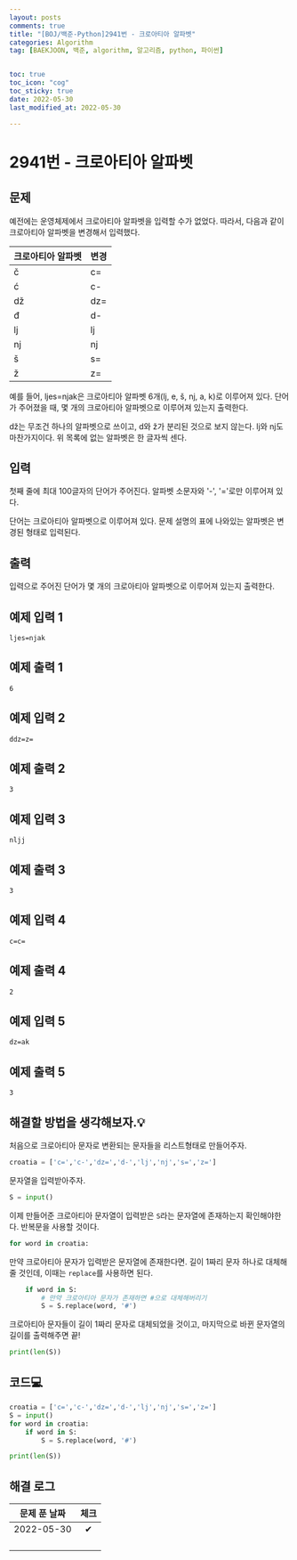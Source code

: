 ```yaml
---
layout: posts
comments: true
title: "[BOJ/백준-Python]2941번 - 크로아티아 알파벳"
categories: Algorithm
tag: [BAEKJOON, 백준, algorithm, 알고리즘, python, 파이썬]


toc: true
toc_icon: "cog"
toc_sticky: true
date: 2022-05-30
last_modified_at: 2022-05-30

---
```




# 2941번 - 크로아티아 알파벳



## 문제

예전에는 운영체제에서 크로아티아 알파벳을 입력할 수가 없었다. 따라서, 다음과 같이 크로아티아 알파벳을 변경해서 입력했다.

| 크로아티아 알파벳 | 변경 |
| ----------------- | ---- |
| č                 | c=   |
| ć                 | c-   |
| dž                | dz=  |
| đ                 | d-   |
| lj                | lj   |
| nj                | nj   |
| š                 | s=   |
| ž                 | z=   |

예를 들어, ljes=njak은 크로아티아 알파벳 6개(lj, e, š, nj, a, k)로 이루어져 있다. 단어가 주어졌을 때, 몇 개의 크로아티아 알파벳으로 이루어져 있는지 출력한다.

dž는 무조건 하나의 알파벳으로 쓰이고, d와 ž가 분리된 것으로 보지 않는다. lj와 nj도 마찬가지이다. 위 목록에 없는 알파벳은 한 글자씩 센다.



## 입력

첫째 줄에 최대 100글자의 단어가 주어진다. 알파벳 소문자와 '-', '='로만 이루어져 있다.

단어는 크로아티아 알파벳으로 이루어져 있다. 문제 설명의 표에 나와있는 알파벳은 변경된 형태로 입력된다.



## 출력

입력으로 주어진 단어가 몇 개의 크로아티아 알파벳으로 이루어져 있는지 출력한다.



## 예제 입력 1 

```
ljes=njak
```



## 예제 출력 1

```
6
```



## 예제 입력 2 

```
ddz=z=
```



## 예제 출력 2

```
3
```



## 예제 입력 3 

```
nljj
```



## 예제 출력 3

```
3
```



## 예제 입력 4 

```
c=c=
```



## 예제 출력 4

```
2
```



## 예제 입력 5 

```
dz=ak
```



## 예제 출력 5

```
3
```



##  해결할 방법을 생각해보자.💡

처음으로 크로아티아 문자로 변환되는 문자들을 리스트형태로 만들어주자.

```python
croatia = ['c=','c-','dz=','d-','lj','nj','s=','z=']
```

문자열을 입력받아주자.

```python
S = input()
```

이제 만들어준 크로아티아 문자열이 입력받은 `S`라는 문자열에 존재하는지 확인해야한다. 반복문을 사용할 것이다.

```python
for word in croatia:
```

만약 크로아티아 문자가 입력받은 문자열에 존재한다면. 길이 1짜리 문자 하나로 대체해줄 것인데, 이때는 `replace`를 사용하면 된다.

```python
	if word in S:
        # 만약 크로아티아 문자가 존재하면 #으로 대체해버리기
        S = S.replace(word, '#')
```

크로아티아 문자들이 길이 1짜리 문자로 대체되었을 것이고, 마지막으로 바뀐 문자열의 길이를 출력해주면 끝!

```python
print(len(S))
```





## 코드💻

```python
croatia = ['c=','c-','dz=','d-','lj','nj','s=','z=']
S = input()
for word in croatia:
    if word in S:
        S = S.replace(word, '#')

print(len(S))
```





## 해결 로그 

| 문제 푼 날짜 | 체크 |
| :----------: | :--: |
|  2022-05-30  |  ✔   |
|              |      |
|              |      |
|              |      |
|              |      |




